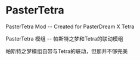 # PasterTetra
PasterTetra Mod -- Created for PasterDream X Tetra

PasterTetra 模组 -- 帕斯特之梦和Tetra的联动模组

帕斯特之梦模组自带与Tetra的联动，但那并不够完美

